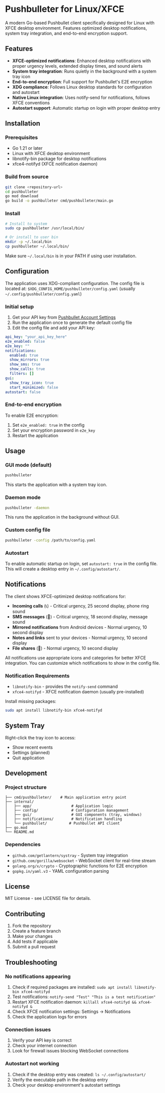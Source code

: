 # Pushbulleter for Linux/XFCE

A modern Go-based Pushbullet client specifically designed for Linux with XFCE desktop environment. Features optimized desktop notifications, system tray integration, and end-to-end encryption support.

## Features

- **XFCE-optimized notifications**: Enhanced desktop notifications with proper urgency levels, extended display times, and sound alerts
- **System tray integration**: Runs quietly in the background with a system tray icon
- **End-to-end encryption**: Full support for Pushbullet's E2E encryption
- **XDG compliance**: Follows Linux desktop standards for configuration and autostart
- **Native Linux integration**: Uses notify-send for notifications, follows XFCE conventions
- **Autostart support**: Automatic startup on login with proper desktop entry

## Installation

### Prerequisites

- Go 1.21 or later
- Linux with XFCE desktop environment
- libnotify-bin package for desktop notifications
- xfce4-notifyd (XFCE notification daemon)

### Build from source

```bash
git clone <repository-url>
cd pushbulleter
go mod download
go build -o pushbulleter cmd/pushbulleter/main.go
```

### Install

```bash
# Install to system
sudo cp pushbulleter /usr/local/bin/

# Or install to user bin
mkdir -p ~/.local/bin
cp pushbulleter ~/.local/bin/
```

Make sure `~/.local/bin` is in your PATH if using user installation.

## Configuration

The application uses XDG-compliant configuration. The config file is located at:
`$XDG_CONFIG_HOME/pushbulleter/config.yaml` (usually `~/.config/pushbulleter/config.yaml`)

### Initial setup

1. Get your API key from [Pushbullet Account Settings](https://www.pushbullet.com/#settings/account)
2. Run the application once to generate the default config file
3. Edit the config file and add your API key:

```yaml
api_key: "your_api_key_here"
e2e_enabled: false
e2e_key: ""
notifications:
  enabled: true
  show_mirrors: true
  show_sms: true
  show_calls: true
  filters: []
gui:
  show_tray_icon: true
  start_minimized: false
autostart: false
```

### End-to-end encryption

To enable E2E encryption:

1. Set `e2e_enabled: true` in the config
2. Set your encryption password in `e2e_key`
3. Restart the application

## Usage

### GUI mode (default)

```bash
pushbulleter
```

This starts the application with a system tray icon.

### Daemon mode

```bash
pushbulleter -daemon
```

This runs the application in the background without GUI.

### Custom config file

```bash
pushbulleter -config /path/to/config.yaml
```

### Autostart

To enable automatic startup on login, set `autostart: true` in the config file. This will create a desktop entry in `~/.config/autostart/`.

## Notifications

The client shows XFCE-optimized desktop notifications for:

- **Incoming calls** (📞) - Critical urgency, 25 second display, phone ring sound
- **SMS messages** (💬) - Critical urgency, 18 second display, message sound
- **Mirrored notifications** from Android devices - Normal urgency, 10 second display
- **Notes and links** sent to your devices - Normal urgency, 10 second display
- **File shares** (📎) - Normal urgency, 10 second display

All notifications use appropriate icons and categories for better XFCE integration. You can customize which notifications to show in the config file.

### Notification Requirements

- `libnotify-bin` - provides the `notify-send` command
- `xfce4-notifyd` - XFCE notification daemon (usually pre-installed)

Install missing packages:
```bash
sudo apt install libnotify-bin xfce4-notifyd
```

## System Tray

Right-click the tray icon to access:
- Show recent events
- Settings (planned)
- Quit application

## Development

### Project structure

```
├── cmd/pushbulleter/    # Main application entry point
├── internal/
│   ├── app/                  # Application logic
│   ├── config/               # Configuration management
│   ├── gui/                  # GUI components (tray, windows)
│   ├── notifications/        # Notification handling
│   └── pushbullet/          # Pushbullet API client
├── go.mod
└── README.md
```

### Dependencies

- `github.com/getlantern/systray` - System tray integration
- `github.com/gorilla/websocket` - WebSocket client for real-time stream
- `golang.org/x/crypto` - Cryptographic functions for E2E encryption
- `gopkg.in/yaml.v3` - YAML configuration parsing

## License

MIT License - see LICENSE file for details.

## Contributing

1. Fork the repository
2. Create a feature branch
3. Make your changes
4. Add tests if applicable
5. Submit a pull request

## Troubleshooting

### No notifications appearing

1. Check if required packages are installed: `sudo apt install libnotify-bin xfce4-notifyd`
2. Test notifications: `notify-send "Test" "This is a test notification"`
3. Restart XFCE notification daemon: `killall xfce4-notifyd && xfce4-notifyd &`
4. Check XFCE notification settings: Settings → Notifications
5. Check the application logs for errors

### Connection issues

1. Verify your API key is correct
2. Check your internet connection
3. Look for firewall issues blocking WebSocket connections

### Autostart not working

1. Check if the desktop entry was created: `ls ~/.config/autostart/`
2. Verify the executable path in the desktop entry
3. Check your desktop environment's autostart settings
